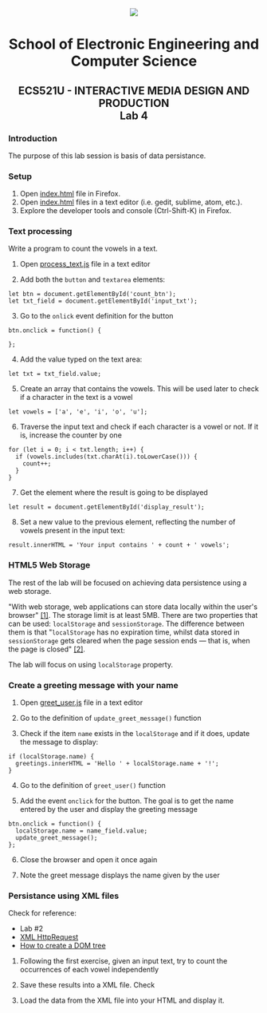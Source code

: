 <div align="center">
  <img src="https://www.qmul.ac.uk/blizard/media/blizard/images/logos/QMUL_White.png" />

# School of Electronic Engineering and Computer  Science

## ECS521U - INTERACTIVE MEDIA DESIGN AND PRODUCTION</br>Lab 4
</div>

### Introduction
The purpose of this lab session is basis of data persistance.

### Setup

1. Open [index.html](index.html) file in Firefox.
2. Open [index.html](index.html) files in a text editor (i.e. gedit, sublime, atom, etc.).
3. Explore the developer tools and console (Ctrl-Shift-K) in Firefox.


### Text processing

Write a program to count the vowels in a text.

1. Open [process_text.js](process_text.js) file in a text editor

2. Add both the `button` and `textarea` elements:

```
let btn = document.getElementById('count_btn');
let txt_field = document.getElementById('input_txt');
```

3. Go to the `onlick` event definition for the button

```
btn.onclick = function() {

};
```

4. Add the value typed on the text area:

```
let txt = txt_field.value;
```

5. Create an array that contains the vowels. This will be used later to check if a character in the text is a vowel

```
let vowels = ['a', 'e', 'i', 'o', 'u'];
```

6. Traverse the input text and check if each character is a vowel or not. If it is, increase the counter by one

```
for (let i = 0; i < txt.length; i++) {
  if (vowels.includes(txt.charAt(i).toLowerCase())) {
    count++;
  }
}
```

7. Get the element where the result is going to be displayed

```
let result = document.getElementById('display_result');
```

8. Set a new value to the previous element, reflecting the number of vowels present in the input text:

```
result.innerHTML = 'Your input contains ' + count + ' vowels';
```

### HTML5 Web Storage

The rest of the lab will be focused on achieving data persistence using a web storage.

"With web storage, web applications can store data locally within the user's browser" [\[1\]](https://www.w3schools.com/html/html5_webstorage.asp). The storage limit is at least 5MB. There are two properties that can be used: `localStorage` and `sessionStorage`. The difference between them is that "`localStorage` has no expiration time, whilst data stored in `sessionStorage` gets cleared when the page session ends — that is, when the page is closed" [\[2\]](https://developer.mozilla.org/en-US/docs/Web/API/Window/localStorage).

The lab will focus on using `localStorage` property.

### Create a greeting message with your name

1. Open [greet_user.js](greet_user.js) file in a text editor

2. Go to the definition of `update_greet_message()` function

3. Check if the item `name` exists in the `localStorage` and if it does, update the message to display:

```
if (localStorage.name) {
  greetings.innerHTML = 'Hello ' + localStorage.name + '!';
}
```

4. Go to the definition of `greet_user()` function

5. Add the event `onclick` for the button. The goal is to get the name entered by the user and display the greeting message

```
btn.onclick = function() {
  localStorage.name = name_field.value;
  update_greet_message();
};
```

6. Close the browser and open it once again

7. Note the greet message displays the name given by the user

### Persistance using XML files

Check for reference:
* Lab #2
* [XML HttpRequest](https://www.w3schools.com/xml/xml_http.asp)
* [How to create a DOM tree](https://developer.mozilla.org/en-US/docs/Web/API/Document_object_model/How_to_create_a_DOM_tree)

1. Following the first exercise, given an input text, try to count the occurrences of each vowel independently

2. Save these results into a XML file. Check

3. Load the data from the XML file into your HTML and display it.
